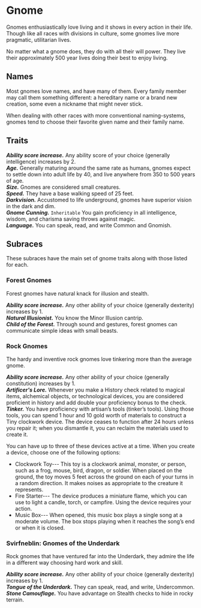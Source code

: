 # Gnome
Gnomes enthusiastically love living and it shows in every action in their life. Though like all races with divisions in culture, some gnomes live more pragmatic, utilitarian lives.

No matter what a gnome does, they do with all their will power. They live their approximately 500 year lives doing their best to enjoy living.

## Names
Most gnomes love names, and have many of them. Every family member may call them something different: a hereditary name or a brand new creation, some even a nickname that might never stick.

When dealing with other races with more conventional naming-systems, gnomes tend to choose their favorite given name and their family name.

## Traits
***Ability score increase.*** Any ability score of your choice (generally intelligence) increases by 2.<br>
***Age.*** Generally maturing around the same rate as humans, gnomes expect to settle down into adult life by 40, and live anywhere from 350 to 500 years of age.<br>
***Size.*** Gnomes are considered small creatures.<br>
***Speed.*** They have a base walking speed of 25 feet.<br>
***Darkvision.*** Accustomed to life underground, gnomes have superior vision in the dark and dim.<br>
***Gnome Cunning.*** `Inheritable` You gain proficiency in all intelligence, wisdom, and charisma saving  throws against magic.<br>
***Language.*** You can speak, read, and write Common and Gnomish.

## Subraces
These subraces have the main set of gnome traits along with those listed for each.

### Forest Gnomes
Forest gnomes have natural knack for illusion and stealth.

***Ability score increase.*** Any other ability of your choice (generally dexterity) increases by 1.<br>
***Natural Illusionist.*** You know the Minor Illusion cantrip.<br>
***Child of the Forest.*** Through sound and gestures, forest gnomes can communicate simple ideas with small beasts.

### Rock Gnomes
The hardy and inventive rock gnomes love tinkering more than the average gnome.

***Ability score increase.*** Any other ability of your choice (generally constitution) increases by 1.<br>
***Artificer's Lore.*** Whenever you make a History check related to magical items, alchemical objects, or technological devices, you are considered proficient in history and add double your proficiency bonus to the check.<br>
***Tinker.*** You have proficiency with artisan’s tools (tinker’s tools). Using those tools, you can spend 1 hour and 10 gold worth of materials to construct a Tiny clockwork device. The device ceases to function after 24 hours unless you repair it; when you dismantle it, you can reclaim the materials used to create it.

You can have up to three of these devices active at a time. When you create a device, choose one of the following options:

* Clockwork Toy--- This toy is a clockwork animal, monster, or person, such as a frog, mouse, bird, dragon, or soldier. When placed on the ground, the toy moves 5 feet across the ground on each of your turns in a random direction. It makes noises as appropriate to the creature it represents.
* Fire Starter--- The device produces a miniature flame, which you can use to light a candle, torch, or campfire. Using the device requires your action.
* Music Box--- When opened, this music box plays a single song at a moderate volume. The box stops playing when it reaches the song’s end or when it is closed.

### Svirfneblin: Gnomes of the Underdark
Rock gnomes that have ventured far into the Underdark, they admire the life in a different way choosing hard work and skill.

***Ability score increase.*** Any other ability of your choice (generally dexterity) increases by 1.<br>
***Tongue of the Underdark.*** They can speak, read, and write, Undercommon.<br>
***Stone Camouflage.*** You have advantage on Stealth checks to hide in rocky terrain.